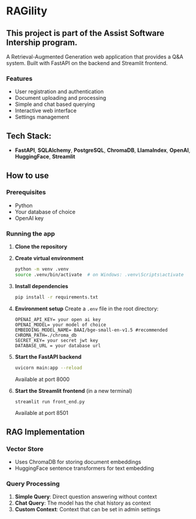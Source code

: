 # RAGility
## This project is part of the Assist Software Intership program.

A Retrieval-Augmented Generation web application that provides a Q&A system. Built with FastAPI on the backend and Streamlit frontend.

### Features
- User registration and authentication
- Document uploading and processing
- Simple and chat based querying
- Interactive web interface
- Settings management

## Tech Stack:
- **FastAPI**, **SQLAlchemy**, **PostgreSQL**, **ChromaDB**, **LlamaIndex**, **OpenAI**, **HuggingFace**, **Streamlit**

## How to use

### Prerequisites
- Python
- Your database of choice
- OpenAI key

### Running the app

1. **Clone the repository**

2. **Create virtual environment**
   ```bash
   python -m venv .venv
   source .venv/bin/activate  # on Windows: .venv\Scripts\activate
   ```

3. **Install dependencies**
   ```bash
   pip install -r requirements.txt
   ```

4. **Environment setup**
   Create a `.env` file in the root directory:
   ```env
   OPENAI_API_KEY= your open ai key
   OPENAI_MODEL= your model of choice
   EMBEDDING_MODEL_NAME= BAAI/bge-small-en-v1.5 #recommended
   CHROMA_PATH=./chroma_db
   SECRET_KEY= your secret jwt key
   DATABASE_URL = your database url
   ```

5. **Start the FastAPI backend**
   ```bash
   uvicorn main:app --reload
   ```
    Available at port 8000

6. **Start the Streamlit frontend** (in a new terminal)
   ```bash
   streamlit run front_end.py
   ```
   Available at port 8501

## RAG Implementation

### Vector Store
- Uses ChromaDB for storing document embeddings
- HuggingFace sentence transformers for text embedding

### Query Processing
1. **Simple Query**: Direct question answering without context
2. **Chat Query**: The model has the chat history as context
3. **Custom Context**: Context that can be set in admin settings
